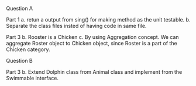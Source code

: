 Question A

Part 1
a. retun a output from sing() for making method as the unit testable.
b. Separate the class files insted of having code in same file.

Part 3
b. Rooster is a Chicken
c. By using Aggregation concept. We can aggregate Roster object to Chicken object, since Roster is
   a part of the Chicken category.

Question B

Part 3
b. Extend Dolphin class from Animal class and implement from the Swimmable interface.